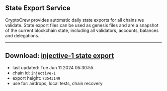 ## State Export Service
CryptoCrew provides automatic daily state exports for all chains we validate. State export files can be used as genesis files and are a snapshot of the current blockchain state, including all validators, accounts, balances and delegations.

---
**Download: [injective-1 state export](https://dl-eu2.ccvalidators.com/SERVICE/injective/injective-1_export_73543149.json)**
---

- last updated: Tue Jun 11 2024 05:30:55
- chain id: `injective-1`
- export height: `73543149`
- use for: airdrops, local tests, chain recovery
